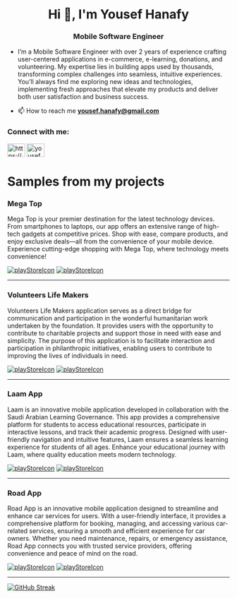 <h1 align="center">Hi 👋, I'm Yousef Hanafy</h1>
<h3 align="center">Mobile Software Engineer</h3>

- I’m a Mobile Software Engineer with over 2 years of experience crafting user-centered applications in e-commerce, e-learning, donations, and volunteering. My expertise lies in building apps used by thousands, transforming complex challenges into seamless, intuitive experiences. You’ll always find me exploring new ideas and technologies, implementing fresh approaches that elevate my products and deliver both user satisfaction and business success.
     
- 📫 How to reach me **yousef.hanafy@gmail.com**

<h3 align="left">Connect with me:</h3>
<p align="left">
<a href="https://www.linkedin.com/in/yousef-hanafy-sw-eng/" target="blank"><img align="center" src="https://raw.githubusercontent.com/rahuldkjain/github-profile-readme-generator/master/src/images/icons/Social/linked-in-alt.svg" alt="https://www.linkedin.com/in/yousef-hanafy-b7a1821b3" height="30" width="40" /></a>  
<a href="https://twitter.com/yousef_hanafy4" target="blank"><img align="center" src="https://raw.githubusercontent.com/rahuldkjain/github-profile-readme-generator/master/src/images/icons/Social/twitter.svg" alt="yousef_hanafy4" height="30" width="40" /></a>

# Samples from my projects

### Mega Top 

Mega Top is your premier destination for the latest technology devices. From smartphones to laptops, our app offers an extensive range of high-tech gadgets at competitive prices. Shop with ease, compare products, and enjoy exclusive deals—all from the convenience of your mobile device. Experience cutting-edge shopping with Mega Top, where technology meets convenience!





[![playStoreIcon](https://github.com/YousefHanafy-SW-ENG/YousefHanafy-SW-ENG/assets/74376063/11cb6d44-934c-4865-94c1-601a01a9b135)](https://play.google.com/store/apps/details?id=com.megaTop.mega_top_mobile&pcampaignid=web_share) 
[![playStoreIcon](https://github.com/YousefHanafy-SW-ENG/YousefHanafy-SW-ENG/assets/74376063/1985edea-08f2-4765-b6b8-6d6c9a52d2c5)](https://apps.apple.com/eg/app/megatop/id6714483744)

<hr>

### Volunteers Life Makers

Volunteers Life Makers application serves as a direct bridge for communication and participation in the wonderful humanitarian work undertaken by the foundation. It provides users with the opportunity to contribute to charitable projects and support those in need with ease and simplicity. The purpose of this application is to facilitate interaction and participation in philanthropic initiatives, enabling users to contribute to improving the lives of individuals in need.





[![playStoreIcon](https://github.com/YousefHanafy-SW-ENG/YousefHanafy-SW-ENG/assets/74376063/11cb6d44-934c-4865-94c1-601a01a9b135)](https://play.google.com/store/apps/details?id=com.digifly.lifemakers) 
[![playStoreIcon](https://github.com/YousefHanafy-SW-ENG/YousefHanafy-SW-ENG/assets/74376063/1985edea-08f2-4765-b6b8-6d6c9a52d2c5)](https://apps.apple.com/eg/app/life-makers/id6473867192)

<hr>

### Laam App 

Laam is an innovative mobile application developed in collaboration with the Saudi Arabian Learning Governance. This app provides a comprehensive platform for students to access educational resources, participate in interactive lessons, and track their academic progress. Designed with user-friendly navigation and intuitive features, Laam ensures a seamless learning experience for students of all ages. Enhance your educational journey with Laam, where quality education meets modern technology.




[![playStoreIcon](https://github.com/YousefHanafy-SW-ENG/YousefHanafy-SW-ENG/assets/74376063/11cb6d44-934c-4865-94c1-601a01a9b135)](https://rb.gy/b1255g) 
[![playStoreIcon](https://github.com/YousefHanafy-SW-ENG/YousefHanafy-SW-ENG/assets/74376063/1985edea-08f2-4765-b6b8-6d6c9a52d2c5)](https://rb.gy/b1255g)

<hr>
  
### Road App 

Road App is an innovative mobile application designed to streamline and enhance car services for users. With a user-friendly interface, it provides a comprehensive platform for booking, managing, and accessing various car-related services, ensuring a smooth and efficient experience for car owners. Whether you need maintenance, repairs, or emergency assistance, Road App connects you with trusted service providers, offering convenience and peace of mind on the road.




[![playStoreIcon](https://github.com/YousefHanafy-SW-ENG/YousefHanafy-SW-ENG/assets/74376063/11cb6d44-934c-4865-94c1-601a01a9b135)](https://rb.gy/9p9zfz) 
[![playStoreIcon](https://github.com/YousefHanafy-SW-ENG/YousefHanafy-SW-ENG/assets/74376063/1985edea-08f2-4765-b6b8-6d6c9a52d2c5)](https://rb.gy/9p9zfz)

<hr>

[![GitHub Streak](https://github-readme-streak-stats.herokuapp.com?user=YousefHanafy-SW-ENG&theme=dark)](https://git.io/streak-stats)


